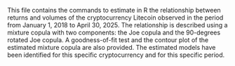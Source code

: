 This file contains the commands to estimate in R the relationship between returns and volumes of the cryptocurrency Litecoin observed in the period from January 1, 2018 to April 30, 2025. The relationship is described using a mixture copula with two components: the Joe copula and the 90-degrees rotated Joe copula. A goodness-of-fit test and the contour plot of the estimated mixture copula are also provided.
The estimated models have been identified for this specific cryptocurrency and for this specific period.
